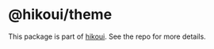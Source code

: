 # @hikoui/theme

This package is part of [hikoui](https://github.com/hikoinc/hikoui). See the repo for more details.
